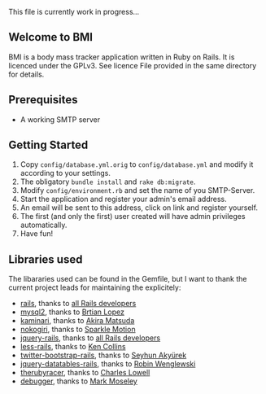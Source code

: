 This file is currently work in progress...

## Welcome to BMI

BMI is a body mass tracker application written in Ruby on Rails.
It is licenced under the GPLv3. See licence File provided in the same directory for details.


## Prerequisites

* A working SMTP server

## Getting Started

1. Copy `config/database.yml.orig`  to `config/database.yml` and modify it according to your settings.
2. The obligatory `bundle install` and `rake db:migrate`.
2. Modify `config/environment.rb` and set the name of you SMTP-Server.
3. Start the application and register your admin's email address.
4. An email will be sent to this address, click on link and register yourself.
5. The first (and only the first) user created will have admin privileges automatically.
6. Have fun!

## Libraries used 

The libararies used can be found in the Gemfile, but I want to thank the current project leads for maintaining the explicitely:

* [rails](https://github.com/rails/rails), thanks to [all Rails developers](https://github.com/rails)
* [mysql2](https://github.com/brianmario/mysql2), thanks to [Brtian Lopez](https://github.com/brianmario)
* [kaminari](https://github.com/amatsuda/kaminari), thanks to [Akira Matsuda](https://github.com/amatsuda)
* [nokogiri](https://github.com/sparklemotion/nokogiri), thanks to [Sparkle Motion](https://github.com/sparklemotion)
* [jquery-rails](https://github.com/rails/jquery-rails), thanks to [all Rails developers](https://github.com/rails)
* [less-rails](https://github.com/metaskills/less-rails), thanks to [Ken Collins](https://github.com/metaskills)
* [twitter-bootstrap-rails](https://github.com/seyhunak/twitter-bootstrap-rails), thanks to [Seyhun Akyürek](https://github.com/seyhunak)
* [jquery-datatables-rails](https://github.com/rweng/jquery-datatables-rails), thanks to [Robin Wenglewski](https://github.com/rweng)
* [therubyracer](https://github.com/cowboyd/therubyracer), thanks to [Charles Lowell](https://github.com/cowboyd)
* [debugger](https://github.com/mark-moseley/ruby-debug), thanks to [Mark Moseley](https://github.com/mark-moseley)
